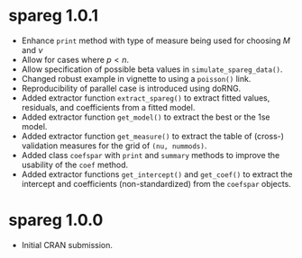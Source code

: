 # spareg 1.0.1

* Enhance `print` method with type of measure being used for choosing $M$ and $\nu$
* Allow for cases where $p < n$.
* Allow specification of possible beta values in `simulate_spareg_data()`.
* Changed robust example in vignette to using a `poisson()` link.
* Reproducibility of parallel case is introduced using doRNG.
* Added extractor function `extract_spareg()` to extract fitted values,
residuals, and coefficients from a fitted model.
* Added extractor function `get_model()` to extract the best or the 1se model.
* Added extractor function `get_measure()` to extract the table of (cross-)
validation measures for the grid of `(nu, nummods)`.
* Added class `coefspar` with `print` and `summary` methods to improve the usability of
the `coef` method.
* Added extractor functions `get_intercept()` and `get_coef()`
to extract the intercept and coefficients (non-standardized) from the 
`coefspar` objects.

# spareg 1.0.0

* Initial CRAN submission.

